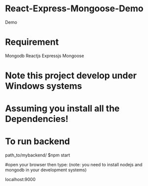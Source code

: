 # React-Express-Mongoose-Demo
Demo




# Requirement
Mongodb
Reactjs
Expressjs
Mongoose

# Note this project develop under Windows systems

# Assuming you install all the Dependencies!


# To run backend
path_to/mybackend/
$npm start

#open your browser then type:
(note: you need to install nodejs and mongodb in your development systems)

localhost:9000


